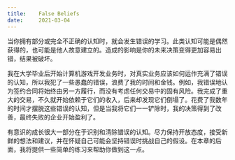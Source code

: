 ```yaml
---
title:    False Beliefs
date:     2021-03-04
---
```


当你拥有部分或完全不正确的认知时，就会发生错误的学习。此类认知可能是偶然获得的，也可能是他人故意建立的。造成的影响是你的未来决策变得更加容易出错，结果被破坏。

我在大学毕业后开始计算机游戏开发业务时，对真实业务应该如何运作充满了错误的认知，所以我犯了一些愚蠢的错误，浪费了我的时间和金钱。例如，我错误地认为签约合同将始终由另一方履行，而没有考虑任何交易中的固有风险。我完成了重大的交易，不久就开始依赖于它们的收入，后来却发现它们倒塌了。花费了我数年的时间才摆脱这些错误的认知，但是当我将它们一一铲除时，我的决策得到了改善，最终失败的企业开始盈利了。

有意识的成长很大一部分在于识别和清除错误的认知。尽力保持开放态度，接受新鲜的想法和建议，并在怀疑自己可能会坚持错误时挑战自己的假设。在本章的后面，我将提供一些简单的练习来帮助你做到这一点。

